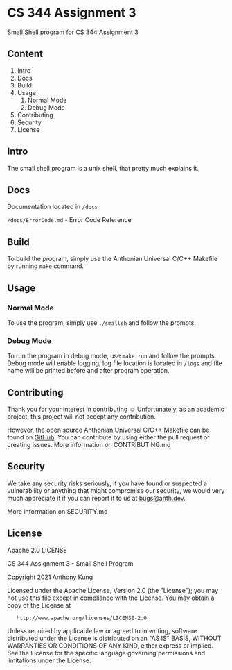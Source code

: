 # CS 344 Assignment 3

Small Shell program for CS 344 Assignment 3

## Content

1. Intro
2. Docs
3. Build
4. Usage
    1. Normal Mode
    2. Debug Mode
5. Contributing
6. Security
7. License

## Intro

The small shell program is a unix shell, that pretty much explains it.

## Docs

Documentation located in `/docs`

`/docs/ErrorCode.md` - Error Code Reference

## Build

To build the program, simply use the Anthonian Universal C/C++ Makefile by running `make` command.

## Usage

### Normal Mode

To use the program, simply use `./smallsh` and follow the prompts.

### Debug Mode

To run the program in debug mode, use `make run` and follow the prompts. Debug mode will enable logging, log file location is located in `/logs` and file name will be printed before and after program operation.

## Contributing

Thank you for your interest in contributing ☺ Unfortunately, as an academic project, this project will not accept any contribution.

However, the open source Anthonian Universal C/C++ Makefile can be found on [GitHub](https://github.com/Anthonykung/Anthonian-Universal-C-Makefile). You can contribute by using either the pull request or creating issues. More information on CONTRIBUTING.md

## Security

We take any security risks seriously, if you have found or suspected a vulnerability or anything that might compromise our security, we would very much appreciate it if you can report it to us at [bugs@anth.dev](mailto:bugs@anth.dev).

More information on SECURITY.md

## License

Apache 2.0 LICENSE

CS 344 Assignment 3 - Small Shell Program

Copyright 2021 Anthony Kung

Licensed under the Apache License, Version 2.0 (the "License"); you may not use this file except in compliance with the License. You may obtain a copy of the License at
```
   http://www.apache.org/licenses/LICENSE-2.0
```
Unless required by applicable law or agreed to in writing, software distributed under the License is distributed on an "AS IS" BASIS, WITHOUT WARRANTIES OR CONDITIONS OF ANY KIND, either express or implied. See the License for the specific language governing permissions and limitations under the License.
